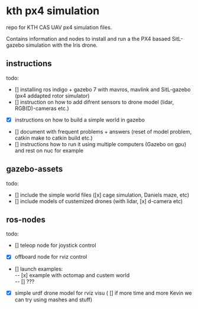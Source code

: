 # kth px4 simulation

repo for KTH CAS UAV px4 simulation files.

Contains information and nodes to install and run a the PX4 basaed SitL-gazebo simulation with the Iris drone.

## instructions 
todo:
- [] installing ros indigo + gazebo 7 with mavros, mavlink and SitL-gazebo (px4 addapted rotor simulator)
- [] instruction on how to add difrent sensors to drone model (lidar, RGB(D)-cameras etc.)
- [x] instructions on how to build a simple world in gazebo
- [] document with frequent problems + answers (reset of model problem, catkin make to catkin build etc.)
- [] instructions how to run it using multiple computers (Gazebo on gpu) and rest on nuc for example

## gazebo-assets 
todo:
- [] include the simple world files ([x] cage simulation, Daniels maze, etc)
- [] include models of custemized drones (with lidar, [x] d-camera etc)

## ros-nodes 
todo:
- [] teleop node for joystick control
- [x] offboard node for rviz control
- [] launch examples:  
-- [x] example with octomap and custem world  
-- [] ???
- [x] simple urdf drone model for rviz visu ( [] if more time and more Kevin we can try using mashes and stuff)


